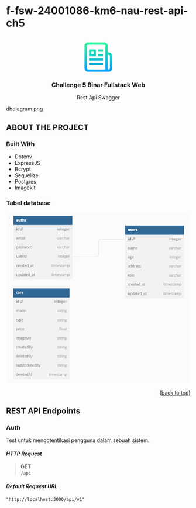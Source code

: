 # f-fsw-24001086-km6-nau-rest-api-ch5
<div id="top"></div>

<br />
<div align="center">
    <img src="docs/logo_rm.png" alt="Logo" width="80" height="80">
  </a>

  <h3 align="center">Challenge 5 Binar Fullstack Web</h3>

  <p align="center">Rest Api Swagger</p>
</div>

dbdiagram.png

## ABOUT THE PROJECT


### Built With

- Dotenv
- ExpressJS
- Bcrypt
- Sequelize
- Postgres
- Imagekit


### Tabel database

![erd](docs/dbdiagram.png)

<p align="right">(<a href="#top">back to top</a>)</p>


## REST API Endpoints
### Auth

Test untuk mengotentikasi pengguna dalam sebuah sistem.

#### *HTTP Request*
> **GET**   
> `/api`

#### *Default Request URL*

    "http://localhost:3000/api/v1"
